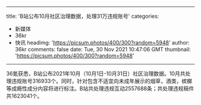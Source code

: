 
---
title: 'B站公布10月社区治理数据，处理31万违规账号'
categories: 
 - 新媒体
 - 36kr
 - 快讯
headimg: 'https://picsum.photos/400/300?random=5948'
author: 36kr
comments: false
date: Tue, 30 Nov 2021 10:47:06 GMT
thumbnail: 'https://picsum.photos/400/300?random=5948'
---

<div>   
36氪获悉，B站公布2021年10月（10月1日-10月31日）社区治理数据。10月共处理违规账号316933个。同时，针对包含不适宜向未成年展示的烟草，酒类，槟榔等成瘾性成分内容将进行标注。B站共处理违规互动2557688条；共处理违规稿件共1623041个。  
</div>
            